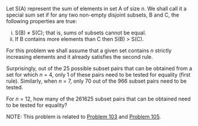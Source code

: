 <p>Let S(A) represent the sum of elements in set A of size <i>n</i>. We shall call it a special sum set if for any two non-empty disjoint subsets, B and C, the following properties are true:</p>
<ol style="list-style-type:lower-roman;"><li>S(B) ≠ S(C); that is, sums of subsets cannot be equal.</li>
<li>If B contains more elements than C then S(B) &gt; S(C).</li>
</ol><p>For this problem we shall assume that a given set contains <i>n</i> strictly increasing elements and it already satisfies the second rule.</p>
<p>Surprisingly, out of the 25 possible subset pairs that can be obtained from a set for which <i>n</i> = 4, only 1 of these pairs need to be tested for equality (first rule). Similarly, when <i>n</i> = 7, only 70 out of the 966 subset pairs need to be tested.</p>
<p>For <i>n</i> = 12, how many of the 261625 subset pairs that can be obtained need to be tested for equality?</p>
<p class="note">NOTE: This problem is related to <a href="problem=103">Problem 103</a> and <a href="problem=105">Problem 105</a>.</p>
